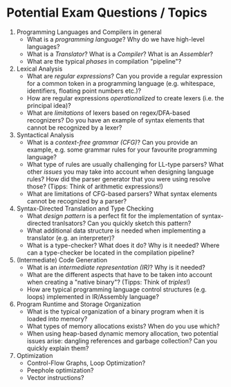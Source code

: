 # Potential Exam Questions / Topics


1. Programming Languages and Compilers in general
    - What is a _programming language_? Why do we have high-level languages?
    - What is a _Translator_? What is a _Compiler_? What is an _Assembler_?
    - What are the typical _phases_ in compilation "pipeline"?
2. Lexical Analysis
    - What are _regular expressions_? Can you provide a regular expression for a common token in a programming language (e.g. whitespace, identifiers, floating point numbers etc.)?
    - How are regular expressions _operationalized_ to create lexers (i.e. the principal idea)?
    - What are _limitations_ of lexers based on regex/DFA-based recognizers? Do you have an example of syntax elements that cannot be recognized by a lexer?
3. Syntactical Analysis 
    - What is a _context-free grammar (CFG)_? Can you provide an example, e.g. some grammar rules for your favourite programming language?
    - What type of rules are usually challenging for LL-type parsers? What other _issues_ you may take into account when designing language rules? How did the parser generator that you were using resolve those? (Tipps: Think of arithmetic expressions!)
    - What are limitations of CFG-based parsers? What syntax elements cannot be recognized by a parser?
4. Syntax-Directed Translation and Type Checking
    - What _design pattern_ is a perfect fit for the implementation of syntax-directed tranlsators? Can you quickly sketch this pattern?
    - What additional data structure is needed when implementing a translator (e.g. an interpreter)?
    - What is a type-checker? What does it do? Why is it needed? Where can a type-checker be located in the compilation pipeline?
5. (Intermediate) Code Generation
    - What is an _intermediate representation (IR)_? Why is it needed?
    - What are the different aspects that have to be taken into account when creating a "native binary"? (Tipps: Think of _triples_!)
    - How are typical programming language control structures (e.g. loops) implemented in IR/Assembly language?
6. Program Runtime and Storage Organization
    - What is the typical organization of a binary program when it is loaded into memory?
    - What types of memory allocations exists? When do you use which?
    - When using heap-based dynamic memory allocation, two potential issues arise: dangling references and garbage collection? Can you quickly explain them?
7. Optimization
    - Control-Flow Graphs, Loop Optimization?
    - Peephole optimization?
    - Vector instructions?


